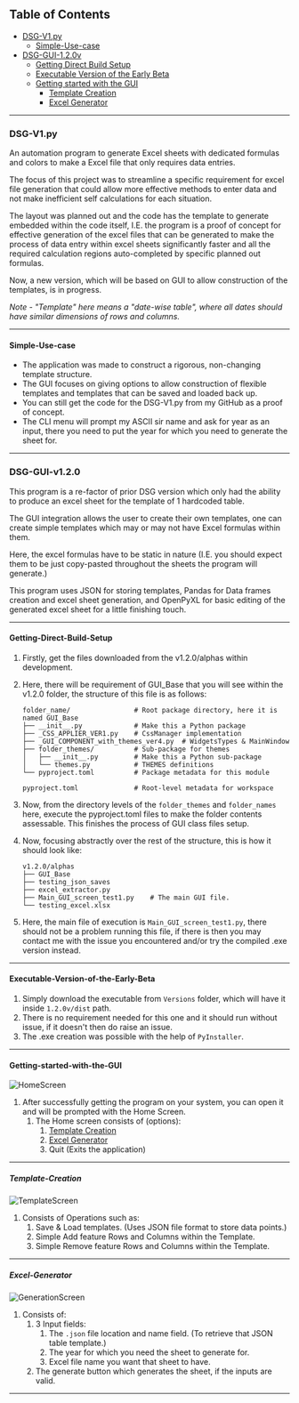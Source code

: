 
## Table of Contents
- [DSG-V1.py](###DSG-V1.py)
	- [Simple-Use-case](####simple-use-case)
- [DSG-GUI-1.2.0v](###DSG-GUI-v1.2.0)
	- [Getting Direct Build Setup](####Getting_Direct_Build_Setup)
	- [Executable Version of the Early Beta](####executable-version-of-the-early-beta)
	- [Getting started with the GUI](####getting-started-with-the-gui)
		- [Template Creation](#####template-creation)
		- [Excel Generator](#####Excel-Generator)

---

### DSG-V1.py

An automation program to generate Excel sheets with dedicated formulas and colors to make a Excel file that only requires data entries.

The focus of this project was to streamline a specific requirement for excel file generation that could allow more effective methods to enter data and not make inefficient self calculations for each situation.

The layout was planned out and the code has the template to generate embedded within the code itself, I.E. the program is a proof of concept for effective generation of the excel files that can be generated to make the process of data entry within excel sheets significantly faster and all the required calculation regions auto-completed by specific planned out formulas.

Now, a new version, which will be based on GUI to allow construction of the templates, is in progress.

_Note - "Template" here means a "date-wise table", where all dates should have similar dimensions of rows and columns._

---

#### Simple-Use-case

- The application was made to construct a rigorous, non-changing template structure.
- The GUI focuses on giving options to allow construction of flexible templates and templates that can be saved and loaded back up.
- You can still get the code for the DSG-V1.py from my GitHub as a proof of concept.
- The CLI menu will prompt my ASCII sir name and ask for year as an input, there you need to put the year for which you need to generate the sheet for.

---

### DSG-GUI-v1.2.0

This program is a re-factor of prior DSG version which only had the ability to produce an excel sheet for the template of 1 hardcoded table.

The GUI integration allows the user to create their own templates, one can create simple templates which may or may not have Excel formulas within them.

Here, the excel formulas have to be static in nature (I.E. you should expect them to be just copy-pasted throughout the sheets the program will generate.)

This program uses JSON for storing templates, Pandas for Data frames creation and excel sheet generation, and OpenPyXL for basic editing of the generated excel sheet for a little finishing touch.

---

#### Getting-Direct-Build-Setup

1. Firstly, get the files downloaded from the v1.2.0/alphas within development.
2. Here, there will be requirement of GUI_Base that you will see within the v1.2.0 folder, the structure of this file is as follows:

	```
	folder_name/                # Root package directory, here it is named GUI_Base
	├── __init__.py             # Make this a Python package
	├── _CSS_APPLIER_VER1.py    # CssManager implementation
	├── _GUI_COMPONENT_with_themes_ver4.py  # WidgetsTypes & MainWindow
	├── folder_themes/          # Sub-package for themes
	│   ├── __init__.py         # Make this a Python sub-package
	│   └── themes.py           # THEMES definitions
	└── pyproject.toml          # Package metadata for this module
	
	pyproject.toml              # Root-level metadata for workspace
	```

3. Now, from the directory levels of the ```folder_themes``` and ```folder_names```  here, execute the pyproject.toml files to make the folder contents assessable. This finishes the process of GUI class files setup.
4. Now, focusing abstractly over the rest of the structure, this is how it should look like:
	```
	v1.2.0/alphas
	├── GUI_Base
	├── testing_json_saves
	├── excel_extractor.py
	├── Main_GUI_screen_test1.py    # The main GUI file.
	└── testing_excel.xlsx
	```
5. Here, the main file of execution is ```Main_GUI_screen_test1.py```, there should not be  a problem running this file, if there is then you may contact me with the issue you encountered and/or try the compiled .exe version instead.

---
#### Executable-Version-of-the-Early-Beta
1. Simply download the executable from ```Versions``` folder, which will have it inside ```1.2.0v/dist``` path.
2. There is no requirement needed for this one and it should run without issue, if it doesn't then do raise an issue.
3. The .exe creation was possible with the help of ```PyInstaller```.

---

#### Getting-started-with-the-GUI
![HomeScreen](HomeScreen.png)
1. After successfully getting the program on your system, you can open it and will be prompted with the Home Screen.
	1. The Home screen consists of (options):
		1. [Template Creation](#####template-creation)
		2. [Excel Generator](#####Excel-Generator)
		3. Quit (Exits the application)

---
##### Template-Creation
![TemplateScreen](TemplateScreen.png)
1. Consists of Operations such as:
	1. Save & Load templates. (Uses JSON file format to store data points.)
	2. Simple Add feature Rows and Columns within the Template.
	3. Simple Remove feature Rows and Columns within the Template.

---

##### Excel-Generator
![GenerationScreen](GenerationScreen.png)
1. Consists of:
	1. 3 Input fields: 
		1. The ```.json``` file location and name field. (To retrieve that JSON table template.)
		2. The year for which you need the sheet to generate for.
		3. Excel file name you want that sheet to have.
	2. The generate button which generates the sheet, if the inputs are valid.

---
